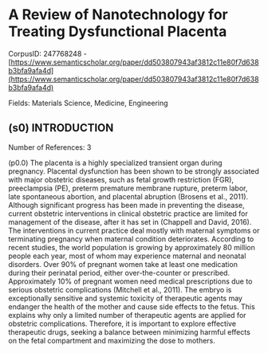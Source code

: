 # A Review of Nanotechnology for Treating Dysfunctional Placenta

CorpusID: 247768248 - [https://www.semanticscholar.org/paper/dd503807943af3812c11e80f7d638b3bfa9afa4d](https://www.semanticscholar.org/paper/dd503807943af3812c11e80f7d638b3bfa9afa4d)

Fields: Materials Science, Medicine, Engineering

## (s0) INTRODUCTION
Number of References: 3

(p0.0) The placenta is a highly specialized transient organ during pregnancy. Placental dysfunction has been shown to be strongly associated with major obstetric diseases, such as fetal growth restriction (FGR), preeclampsia (PE), preterm premature membrane rupture, preterm labor, late spontaneous abortion, and placental abruption (Brosens et al., 2011). Although significant progress has been made in preventing the disease, current obstetric interventions in clinical obstetric practice are limited for management of the disease, after it has set in (Chappell and David, 2016). The interventions in current practice deal mostly with maternal symptoms or terminating pregnancy when maternal condition deteriorates. According to recent studies, the world population is growing by approximately 80 million people each year, most of whom may experience maternal and neonatal disorders. Over 90% of pregnant women take at least one medication during their perinatal period, either over-the-counter or prescribed. Approximately 10% of pregnant women need medical prescriptions due to serious obstetric complications (Mitchell et al., 2011). The embryo is exceptionally sensitive and systemic toxicity of therapeutic agents may endanger the health of the mother and cause side effects to the fetus. This explains why only a limited number of therapeutic agents are applied for obstetric complications. Therefore, it is important to explore effective therapeutic drugs, seeking a balance between minimizing harmful effects on the fetal compartment and maximizing the dose to mothers.
